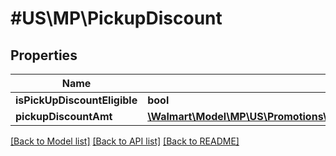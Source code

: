 # #US\MP\PickupDiscount

## Properties

Name | Type | Description | Notes
------------ | ------------- | ------------- | -------------
**isPickUpDiscountEligible** | **bool** |  | [optional]
**pickupDiscountAmt** | [**\Walmart\Model\MP\US\Promotions\GetPromotionalPrices200ResponsePayloadPricingListPricingInnerCurrentPriceValue**](GetPromotionalPrices200ResponsePayloadPricingListPricingInnerCurrentPriceValue.md) |  | [optional]


[[Back to Model list]](../) [[Back to API list]](../../Api/US/MP) [[Back to README]](../../README.md)
